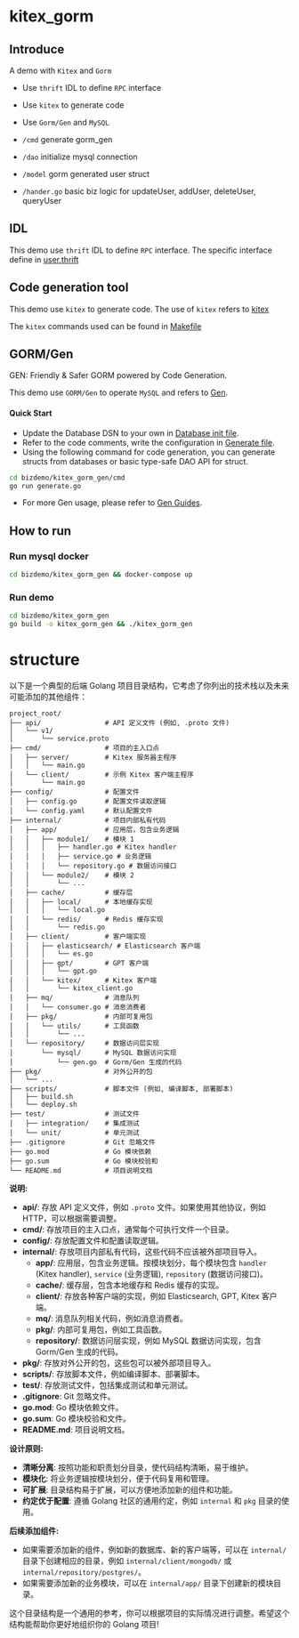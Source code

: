 # kitex_gorm

## Introduce

A demo with `Kitex` and `Gorm`

- Use `thrift` IDL to define `RPC` interface
- Use `kitex` to generate code
- Use `Gorm/Gen` and `MySQL`


- `/cmd` generate gorm_gen
- `/dao` initialize mysql connection
- `/model` gorm generated user struct
- `/hander.go` basic biz logic for updateUser, addUser, deleteUser, queryUser


## IDL

This demo use `thrift` IDL to define `RPC` interface. The specific interface define in [user.thrift](idl/user.thrift)

## Code generation tool

This demo use `kitex` to generate code. The use of `kitex` refers
to [kitex](https://www.cloudwego.io/docs/kitex/tutorials/code-gen/)

The `kitex` commands used can be found in [Makefile](Makefile)

## GORM/Gen

GEN: Friendly & Safer GORM powered by Code Generation.

This demo use `GORM/Gen` to operate `MySQL` and refers to [Gen](https://gorm.io/gen/index.html).

#### Quick Start

- Update the Database DSN to your own in [Database init file](internal/repository/mysql/init.go).
- Refer to the code comments, write the configuration in [Generate file](cmd/generate.go).
- Using the following command for code generation, you can generate structs from databases or basic type-safe DAO API for struct.
```bash
cd bizdemo/kitex_gorm_gen/cmd
go run generate.go
```
- For more Gen usage, please refer to [Gen Guides](https://gorm.io/gen/index.html).

## How to run

### Run mysql docker

```bash
cd bizdemo/kitex_gorm_gen && docker-compose up
```

### Run demo

```bash
cd bizdemo/kitex_gorm_gen
go build -o kitex_gorm_gen && ./kitex_gorm_gen
```

# structure

以下是一个典型的后端 Golang 项目目录结构，它考虑了你列出的技术栈以及未来可能添加的其他组件：

```
project_root/
├── api/                # API 定义文件 (例如, .proto 文件)
│   └── v1/
│       └── service.proto
├── cmd/                # 项目的主入口点
│   ├── server/         # Kitex 服务器主程序
│   │   └── main.go
│   └── client/         # 示例 Kitex 客户端主程序
│       └── main.go
├── config/             # 配置文件
│   ├── config.go       # 配置文件读取逻辑
│   └── config.yaml     # 默认配置文件
├── internal/           # 项目内部私有代码
│   ├── app/            # 应用层，包含业务逻辑
│   │   ├── module1/    # 模块 1
│   │   │   ├── handler.go # Kitex handler
│   │   │   ├── service.go # 业务逻辑
│   │   │   └── repository.go # 数据访问接口
│   │   └── module2/    # 模块 2
│   │       └── ...
│   ├── cache/          # 缓存层
│   │   ├── local/      # 本地缓存实现
│   │   │   └── local.go
│   │   └── redis/      # Redis 缓存实现
│   │       └── redis.go
│   ├── client/         # 客户端实现
│   │   ├── elasticsearch/ # Elasticsearch 客户端
│   │   │   └── es.go
│   │   ├── gpt/        # GPT 客户端
│   │   │   └── gpt.go
│   │   └── kitex/      # Kitex 客户端
│   │       └── kitex_client.go
│   ├── mq/             # 消息队列
│   │   └── consumer.go # 消息消费者
│   ├── pkg/            # 内部可复用包
│   │   └── utils/      # 工具函数
│   │       └── ...
│   └── repository/     # 数据访问层实现
│       └── mysql/      # MySQL 数据访问实现
│           └── gen.go  # Gorm/Gen 生成的代码
├── pkg/                # 对外公开的包
│   └── ...
├── scripts/            # 脚本文件 (例如, 编译脚本, 部署脚本)
│   ├── build.sh
│   └── deploy.sh
├── test/               # 测试文件
│   ├── integration/    # 集成测试
│   └── unit/           # 单元测试
├── .gitignore          # Git 忽略文件
├── go.mod              # Go 模块依赖
├── go.sum              # Go 模块校验和
└── README.md           # 项目说明文档
```

**说明:**

*   **api/**: 存放 API 定义文件，例如 `.proto` 文件。如果使用其他协议，例如 HTTP，可以根据需要调整。
*   **cmd/**: 存放项目的主入口点，通常每个可执行文件一个目录。
*   **config/**: 存放配置文件和配置读取逻辑。
*   **internal/**: 存放项目内部私有代码，这些代码不应该被外部项目导入。
    *   **app/**: 应用层，包含业务逻辑。按模块划分，每个模块包含 `handler` (Kitex handler), `service` (业务逻辑), `repository` (数据访问接口)。
    *   **cache/**: 缓存层，包含本地缓存和 Redis 缓存的实现。
    *   **client/**: 存放各种客户端的实现，例如 Elasticsearch, GPT, Kitex 客户端。
    *   **mq/**: 消息队列相关代码，例如消息消费者。
    *   **pkg/**: 内部可复用包，例如工具函数。
    *   **repository/**: 数据访问层实现，例如 MySQL 数据访问实现，包含 Gorm/Gen 生成的代码。
*   **pkg/**: 存放对外公开的包，这些包可以被外部项目导入。
*   **scripts/**: 存放脚本文件，例如编译脚本、部署脚本。
*   **test/**: 存放测试文件，包括集成测试和单元测试。
*   **.gitignore**: Git 忽略文件。
*   **go.mod**: Go 模块依赖文件。
*   **go.sum**: Go 模块校验和文件。
*   **README.md**: 项目说明文档。

**设计原则:**

*   **清晰分离**: 按照功能和职责划分目录，使代码结构清晰，易于维护。
*   **模块化**: 将业务逻辑按模块划分，便于代码复用和管理。
*   **可扩展**: 目录结构易于扩展，可以方便地添加新的组件和功能。
*   **约定优于配置**: 遵循 Golang 社区的通用约定，例如 `internal` 和 `pkg` 目录的使用。

**后续添加组件:**

*   如果需要添加新的组件，例如新的数据库、新的客户端等，可以在 `internal/` 目录下创建相应的目录，例如 `internal/client/mongodb/` 或 `internal/repository/postgres/`。
*   如果需要添加新的业务模块，可以在 `internal/app/` 目录下创建新的模块目录。

这个目录结构是一个通用的参考，你可以根据项目的实际情况进行调整。希望这个结构能帮助你更好地组织你的 Golang 项目!

